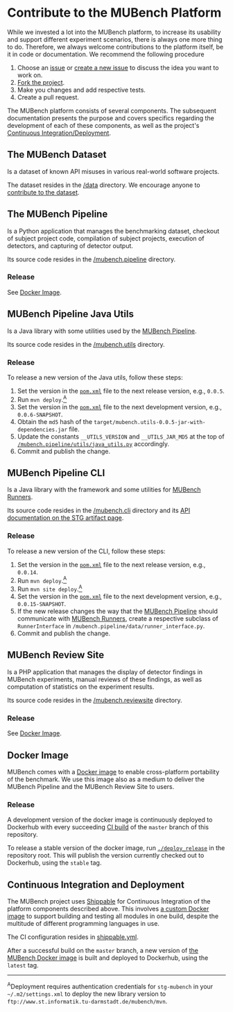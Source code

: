 # Contribute to the MUBench Platform

While we invested a lot into the MUBench platform, to increase its usability and support different experiment scenarios, there is always one more thing to do.
Therefore, we always welcome contributions to the platform itself, be it in code or documentation.
We recommend the following procedure

1. Choose an [issue](https://github.com/stg-tud/MUBench/issues) or [create a new issue](https://github.com/stg-tud/MUBench/issues/new) to discuss the idea you want to work on.
2. [Fork the project](https://github.com/stg-tud/MUBench/fork).
3. Make you changes and add respective tests.
4. Create a pull request.

The MUBench platform consists of several components.
The subsequent documentation presents the purpose and covers specifics regarding the development of each of these components, as well as the project's [Continuous Integration/Deployment](#continuous-integration-and-deployment).


## The MUBench Dataset

Is a dataset of known API misuses in various real-world software projects.

The dataset resides in the [/data](data) directory.
We encourage anyone to [contribute to the dataset](data/#contribute).


## The MUBench Pipeline

Is a Python application that manages the benchmarking dataset, checkout of subject project code, compilation of subject projects, execution of detectors, and capturing of detector output.

Its source code resides in the [/mubench.pipeline](mubench.pipeline) directory.

### Release

See [Docker Image](#docker-image).


## MUBench Pipeline Java Utils
  
Is a Java library with some utilities used by the [MUBench Pipeline](#the-mubench-pipeline).

Its source code resides in the [/mubench.utils](mubench.utils) directory.

### Release

To release a new version of the Java utils, follow these steps:

1. Set the version in the [`pom.xml`](mubench.utils/pom.xml) file to the next release version, e.g., `0.0.5`.
2. Run `mvn deploy`.[<sup>A</sup>](#auth)
3. Set the version in the [`pom.xml`](mubench.utils/pom.xml) file to the next development version, e.g., `0.0.6-SNAPSHOT`.
4. Obtain the `md5` hash of the `target/mubench.utils-0.0.5-jar-with-dependencies.jar` file.
5. Update the constants `__UTILS_VERSION` and `__UTILS_JAR_MD5` at the top of [`/mubench.pipeline/utils/java_utils.py`](mubench.pipeline/utils/java_utils.py) accordingly.
4. Commit and publish the change.


## MUBench Pipeline CLI

Is a Java library with the framework and some utilities for [MUBench Runners](mubench.cli/#implement-a-mubench-runner).

Its source code resides in the [/mubench.cli](mubench.cli) directory and its [API documentation on the STG artifact page](http://www.st.informatik.tu-darmstadt.de/artifacts/mubench/cli/).

### Release

To release a new version of the CLI, follow these steps:

1. Set the version in the [`pom.xml`](mubench.cli/pom.xml) file to the next release version, e.g., `0.0.14`.
2. Run `mvn deploy`.[<sup>A</sup>](#auth)
3. Run `mvn site deploy`.[<sup>A</sup>](#auth)
4. Set the version in the [`pom.xml`](mubench.cli/pom.xml) file to the next development version, e.g., `0.0.15-SNAPSHOT`.
5. If the new release changes the way that the [MUBench Pipeline](#the-mubench-pipeline) should communicate with [MUBench Runners](mubench.cli/#implement-a-mubench-runner), create a respective subclass of `RunnerInterface` in `/mubench.pipeline/data/runner_interface.py`.
6. Commit and publish the change.


## MUBench Review Site

Is a PHP application that manages the display of detector findings in MUBench experiments, manual reviews of these findings, as well as computation of statistics on the experiment results.

Its source code resides in the [/mubench.reviewsite](mubench.reviewsite) directory.

### Release

See [Docker Image](#docker-image).


## Docker Image

MUBench comes with a [Docker image](docker/Dockerfile) to enable cross-platform portability of the benchmark.
We use this image also as a medium to deliver the MUBench Pipeline and the MUBench Review Site to users.

### Release

A development version of the docker image is continuously deployed to Dockerhub with every succeeding [CI build](#continuous-integration-and-deployment) of the `master` branch of this repository.

To release a stable version of the docker image, run [`./deploy_release`](deploy_release) in the repository root.
This will publish the version currently checked out to Dockerhub, using the `stable` tag.


## Continuous Integration and Deployment

The MUBench project uses [Shippable](https://app.shippable.com/) for Continuous Integration of the platform components described above.
This involves [a custom Docker image](docker/Dockerfile_ci) to support building and testing all modules in one build, despite the multitude of different programming languages in use.

The CI configuration resides in [shippable.yml](shippable.yml).

After a successful build on the `master` branch, a new version of [the MUBench Docker image](#docker-image) is built and deployed to Dockerhub, using the `latest` tag.

---

<a name="auth"><sup>A</sup></a>Deployment requires authentication credentials for `stg-mubench` in your `~/.m2/settings.xml` to deploy the new library version to `ftp://www.st.informatik.tu-darmstadt.de/mubench/mvn`.
